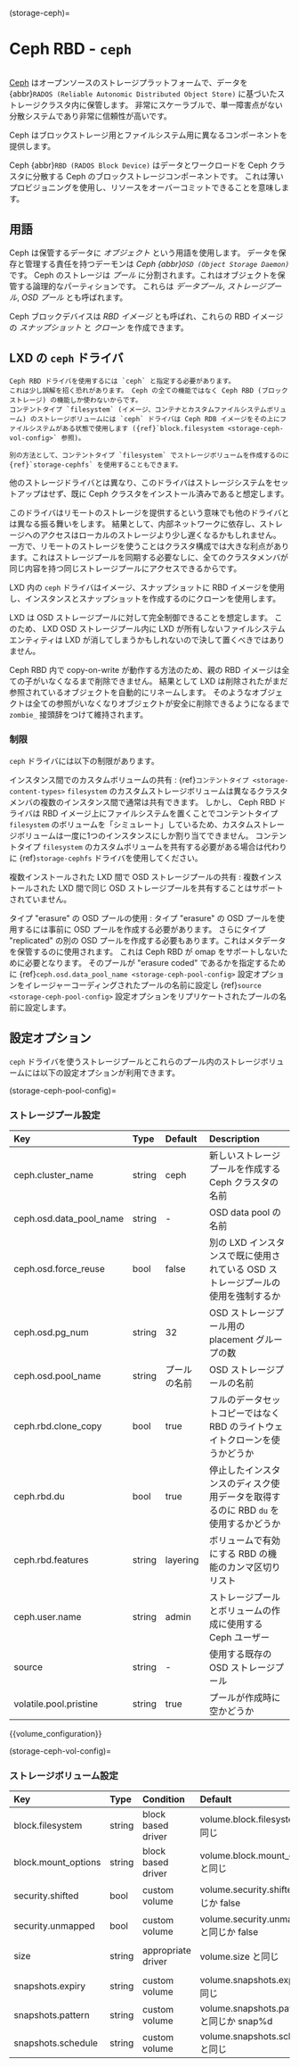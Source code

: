 (storage-ceph)=
# Ceph RBD - `ceph`

<!-- Include start Ceph intro -->

```{youtube} https://youtube.com/watch?v=kVLGbvRU98A
```

[Ceph](https://ceph.io/) はオープンソースのストレージプラットフォームで、データを {abbr}`RADOS (Reliable Autonomic Distributed Object Store)` に基づいたストレージクラスタ内に保管します。
非常にスケーラブルで、単一障害点がない分散システムであり非常に信頼性が高いです。

Ceph はブロックストレージ用とファイルシステム用に異なるコンポーネントを提供します。
<!-- Include end Ceph intro -->

Ceph {abbr}`RBD (RADOS Block Device)` はデータとワークロードを Ceph クラスタに分散する Ceph のブロックストレージコンポーネントです。
これは薄いプロビジョニングを使用し、リソースをオーバーコミットできることを意味します。

## 用語

<!-- Include start Ceph terminology -->
Ceph は保管するデータに *オブジェクト* という用語を使用します。
データを保存と管理する責任を持つデーモンは *Ceph {abbr}`OSD (Object Storage Daemon)`* です。
Ceph のストレージは *プール* に分割されます。これはオブジェクトを保管する論理的なパーティションです。
これらは *データプール*, *ストレージプール*, *OSD プール* とも呼ばれます。
<!-- Include end Ceph terminology -->

Ceph ブロックデバイスは *RBD イメージ* とも呼ばれ、これらの RBD イメージの *スナップショット* と *クローン* を作成できます。

## LXD の `ceph` ドライバ

```{note}
Ceph RBD ドライバを使用するには `ceph` と指定する必要があります。
これは少し誤解を招く恐れがあります。 Ceph の全ての機能ではなく Ceph RBD (ブロックストレージ) の機能しか使わないからです。
コンテントタイプ `filesystem` (イメージ、コンテナとカスタムファイルシステムボリューム) のストレージボリュームには `ceph` ドライバは Ceph RDB イメージをその上にファイルシステムがある状態で使用します ({ref}`block.filesystem <storage-ceph-vol-config>` 参照)。

別の方法として、コンテントタイプ `filesystem` でストレージボリュームを作成するのに {ref}`storage-cephfs` を使用することもできます。
```
<!-- Include start Ceph driver cluster -->
他のストレージドライバとは異なり、このドライバはストレージシステムをセットアップはせず、既に Ceph クラスタをインストール済みであると想定します。
<!-- Include end Ceph driver cluster -->

<!-- Include start Ceph driver remote -->
このドライバはリモートのストレージを提供するという意味でも他のドライバとは異なる振る舞いをします。
結果として、内部ネットワークに依存し、ストレージへのアクセスはローカルのストレージより少し遅くなるかもしれません。
一方で、リモートのストレージを使うことはクラスタ構成では大きな利点があります。これはストレージプールを同期する必要なしに、全てのクラスタメンバが同じ内容を持つ同じストレージプールにアクセスできるからです。
<!-- Include end Ceph driver remote -->

LXD 内の `ceph` ドライバはイメージ、スナップショットに RBD イメージを使用し、インスタンスとスナップショットを作成するのにクローンを使用します。

<!-- Include start Ceph driver control -->
LXD は OSD ストレージプールに対して完全制御できることを想定します。
このため、 LXD OSD ストレージプール内に LXD が所有しないファイルシステムエンティティは LXD が消してしまうかもしれないので決して置くべきではありません。
<!-- Include end Ceph driver control -->

Ceph RBD 内で copy-on-write が動作する方法のため、親の RBD イメージは全ての子がいなくなるまで削除できません。
結果として LXD は削除されたがまだ参照されているオブジェクトを自動的にリネームします。
そのようなオブジェクトは全ての参照がいなくなりオブジェクトが安全に削除できるようになるまで `zombie_` 接頭辞をつけて維持されます。

### 制限

`ceph` ドライバには以下の制限があります。

インスタンス間でのカスタムボリュームの共有
: {ref}`コンテントタイプ <storage-content-types>` `filesystem` のカスタムストレージボリュームは異なるクラスタメンバの複数のインスタンス間で通常は共有できます。
  しかし、 Ceph RBD ドライバは RBD イメージ上にファイルシステムを置くことでコンテントタイプ `filesystem` のボリュームを「シミュレート」しているため、カスタムストレージボリュームは一度に1つのインスタンスにしか割り当てできません。
  コンテントタイプ `filesystem` のカスタムボリュームを共有する必要がある場合は代わりに {ref}`storage-cephfs` ドライバを使用してください。

複数インストールされた LXD 間で OSD ストレージプールの共有
: 複数インストールされた LXD 間で同じ OSD ストレージプールを共有することはサポートされていません。

タイプ "erasure" の OSD プールの使用
: タイプ "erasure" の OSD プールを使用するには事前に OSD プールを作成する必要があります。
  さらにタイプ "replicated" の別の OSD プールを作成する必要もあります。これはメタデータを保管するのに使用されます。
  これは Ceph RBD が omap をサポートしないために必要となります。
  そのプールが "erasure coded" であるかを指定するために {ref}`ceph.osd.data_pool_name <storage-ceph-pool-config>` 設定オプションをイレージャーコーディングされたプールの名前に設定し {ref}`source <storage-ceph-pool-config>` 設定オプションをリプリケートされたプールの名前に設定します。

## 設定オプション

`ceph` ドライバを使うストレージプールとこれらのプール内のストレージボリュームには以下の設定オプションが利用できます。

(storage-ceph-pool-config)=
### ストレージプール設定
Key                       | Type   | Default      | Description
:--                       | :---   | :------      | :----------
ceph.cluster\_name        | string | ceph         | 新しいストレージプールを作成する Ceph クラスタの名前
ceph.osd.data\_pool\_name | string | -            | OSD data pool の名前
ceph.osd.force\_reuse     | bool   | false        | 別の LXD インスタンスで既に使用されている OSD ストレージプールの使用を強制するか
ceph.osd.pg\_num          | string | 32           | OSD ストレージプール用の placement グループの数
ceph.osd.pool\_name       | string | プールの名前 | OSD ストレージプールの名前
ceph.rbd.clone\_copy      | bool   | true         | フルのデータセットコピーではなく RBD のライトウェイトクローンを使うかどうか
ceph.rbd.du               | bool   | true         | 停止したインスタンスのディスク使用データを取得するのに RBD `du` を使用するかどうか
ceph.rbd.features         | string | layering     | ボリュームで有効にする RBD の機能のカンマ区切りリスト
ceph.user.name            | string | admin        | ストレージプールとボリュームの作成に使用する Ceph ユーザー
source                    | string | -            | 使用する既存の OSD ストレージプール
volatile.pool.pristine    | string | true         | プールが作成時に空かどうか

{{volume_configuration}}

(storage-ceph-vol-config)=
### ストレージボリューム設定
Key                  | Type   | Condition          | Default                                  | Description
:--                  | :---   | :--------          | :------                                  | :----------
block.filesystem     | string | block based driver | volume.block.filesystem と同じ           | {{block_filesystem}}
block.mount\_options | string | block based driver | volume.block.mount\_options と同じ       | ブロックデバイスのマウントオプション
security.shifted     | bool   | custom volume      | volume.security.shifted と同じか false   | {{enable_ID_shifting}}
security.unmapped    | bool   | custom volume      | volume.security.unmapped と同じか false  | ボリュームの ID マッピングを無効にする
size                 | string | appropriate driver | volume.size と同じ                       | ストレージボリュームのサイズ/クォータ
snapshots.expiry     | string | custom volume      | volume.snapshots.expiry と同じ           | {{snapshot_expiry_format}}
snapshots.pattern    | string | custom volume      | volume.snapshots.pattern と同じか snap%d | {{snapshot_pattern_format}}
snapshots.schedule   | string | custom volume      | volume.snapshots.schedule と同じ         | {{snapshot_schedule_format}}
